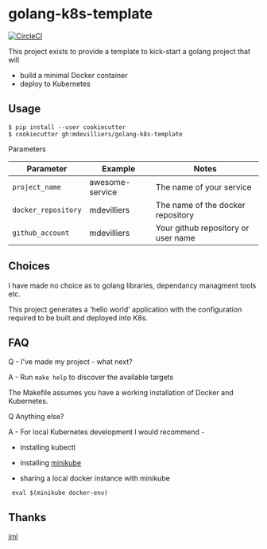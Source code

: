 # golang-k8s-template

[![CircleCI](https://circleci.com/gh/mdevilliers/golang-k8s-template.svg?style=svg)](https://circleci.com/gh/mdevilliers/golang-k8s-template)

This project exists to provide a template to kick-start a golang project that will 

- build a minimal Docker container
- deploy to Kubernetes


## Usage

```
$ pip install --user cookiecutter
$ cookiecutter gh:mdevilliers/golang-k8s-template
```

Parameters

Parameter              | Example          | Notes
-----------------------|------------------|-----------------------------------
`project_name`         | awesome-service  | The name of your service
`docker_repository`    | mdevilliers      | The name of the docker repository
`github_account`       | mdevilliers      | Your github repository or user name


## Choices

I have made no choice as to golang libraries, dependancy managment tools etc.

This project generates a 'hello world' application with the configuration required to be built and deployed into K8s.


## FAQ

Q - I've made my project - what next?

A - Run `make help` to discover the available targets

The Makefile assumes you have a working installation of Docker and Kubernetes.

Q Anything else?

A - For local Kubernetes development I would recommend -

- installing kubectl
- installing [minikube](https://github.com/kubernetes/minikube)

- sharing a local docker instance with minikube

```
 eval $(minikube docker-env)
```

## Thanks

[jml](https://github.com/jml)

